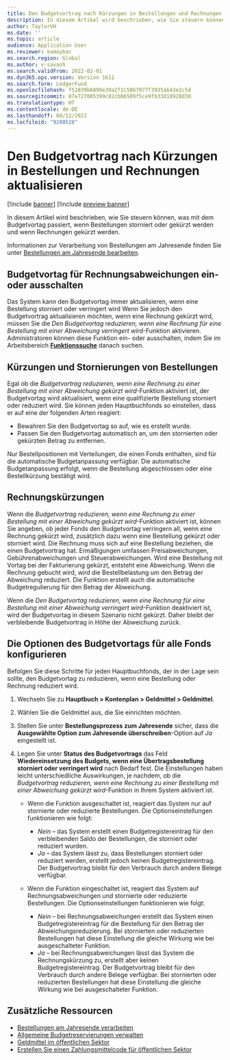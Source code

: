```yaml
---
title: Den Budgetvortrag nach Kürzungen in Bestellungen und Rechnungen aktualisieren
description: In diesem Artikel wird beschrieben, wie Sie steuern können, was mit dem Budgetvortag passiert, wenn Bestellungen storniert oder gekürzt werden und wenn Rechnungen gekürzt werden.
author: TaylorVH
ms.date: ''
ms.topic: article
audience: Application User
ms.reviewer: kamaybac
ms.search.region: Global
ms.author: v-savanh
ms.search.validFrom: 2022-02-01
ms.dyn365.ops.version: Version 1611
ms.search.form: LedgerFund
ms.openlocfilehash: f51839b6890e39a2f2c5867977f3935ab43e2c5d
ms.sourcegitcommit: 87e727005399c82cbb6509f5ce9fb33d18928d30
ms.translationtype: HT
ms.contentlocale: de-DE
ms.lasthandoff: 08/12/2022
ms.locfileid: "9280528"
---
```

# <a name="update-the-carry-forward-budget-after-reductions-in-purchase-orders-and-invoices"></a>Den Budgetvortrag nach Kürzungen in Bestellungen und Rechnungen aktualisieren

[!include [banner](../includes/banner.md)]
[!include [preview banner](../includes/preview-banner.md)]

In diesem Artikel wird beschrieben, wie Sie steuern können, was mit dem Budgetvortag passiert, wenn Bestellungen storniert oder gekürzt werden und wenn Rechnungen gekürzt werden.

Informationen zur Verarbeitung von Bestellungen am Jahresende finden Sie unter [Bestellungen am Jahresende bearbeiten](/dynamicsax-2012/appuser-itpro/process-purchase-orders-at-year-end).

## <a name="turn-carry-forward-budget-reductions-for-invoice-variances-on-or-off"></a>Budgetvortag für Rechnungsabweichungen ein- oder ausschalten

Das System kann den Budgetvortag immer aktualisieren, wenn eine Bestellung storniert oder verringert wird Wenn Sie jedoch den Budgetvortrag aktualisieren möchten, wenn eine Rechnung gekürzt wird, müssen Sie die *Den Budgetvortag reduzieren, wenn eine Rechnung für eine Bestellung mit einer Abweichung verringert wird*-Funktion aktivieren. Administratoren können diese Funktion ein- oder ausschalten, indem Sie im Arbeitsbereich **[Funktionssuche](../../fin-ops-core/fin-ops/get-started/feature-management/feature-management-overview.md)** danach suchen.

## <a name="purchase-order-reductions-and-cancellations"></a>Kürzungen und Stornierungen von Bestellungen

Egal ob die *Budgetvortrag reduzieren, wenn eine Rechnung zu einer Bestellung mit einer Abweichung gekürzt wird*-Funktion aktiviert ist, der Budgetvortag wird aktualisiert, wenn eine qualifizierte Bestellung storniert oder reduziert wird. Sie können jeden Hauptbuchfonds so einstellen, dass er auf eine der folgenden Arten reagiert:

- Bewahren Sie den Budgetvortag so auf, wie es erstellt wurde.
- Passen Sie den Budgetvortag automatisch an, um den stornierten oder gekürzten Betrag zu entfernen.

Nur Bestellpositionen mit Verteilungen, die einen Fonds enthalten, sind für die automatische Budgetanpassung verfügbar. Die automatische Budgetanpassung erfolgt, wenn die Bestellung abgeschlossen oder eine Bestellkürzung bestätigt wird.

## <a name="invoice-reductions"></a>Rechnungskürzungen

Wenn die *Budgetvortrag reduzieren, wenn eine Rechnung zu einer Bestellung mit einer Abweichung gekürzt wird*-Funktion aktiviert ist, können Sie angeben, ob jeder Fonds den Budgetvortag verringern all, wenn eine Rechnung gekürzt wird, zusätzlich dazu wenn eine Bestellung gekürzt oder storniert wird. Die Rechnung muss sich auf eine Bestellung beziehen, die einen Budgetvortrag hat. Ermäßigungen umfassen Preisabweichungen, Gebührenabweichungen und Steuerabweichungen. Wird eine Bestellung mit Vortag bei der Fakturierung gekürzt, entsteht eine Abweichung. Wenn die Rechnung gebucht wird, wird die Bestellbelastung um den Betrag der Abweichung reduziert. Die Funktion erstellt auch die automatische Budgetregulierung für den Betrag der Abweichung.

Wenn die *Den Budgetvortag reduzieren, wenn eine Rechnung für eine Bestellung mit einer Abweichung verringert wird*-Funktion deaktiviert ist, wird der Budgetvortag in diesem Szenario nicht gekürzt. Daher bleibt der verbleibende Budgetvortrag in Höhe der Abweichung zurück.

## <a name="configure-the-carry-forward-budget-options-for-each-fund"></a>Die Optionen des Budgetvortags für alle Fonds konfigurieren

Befolgen Sie diese Schritte für jeden Hauptbuchfonds, der in der Lage sein sollte, den Budgetvortag zu reduzieren, wenn eine Bestellung oder Rechnung reduziert wird.

1. Wechseln Sie zu **Hauptbuch \> Kontenplan \> Geldmittel \> Geldmittel**.
1. Wählen Sie die Geldmittel aus, die Sie einrichten möchten.
1. Stellen Sie unter **Bestellungsprozess zum Jahresende** sicher, dass die **Ausgewählte Option zum Jahresende überschreiben**-Option auf *Ja* eingestellt ist.
1. Legen Sie unter **Status des Budgetvortrags** das Feld **Wiedereinsetzung des Budgets, wenn eine Übertragsbestellung storniert oder verringert wird** nach Bedarf fest. Die Einstellungen haben leicht unterschiedliche Auswirkungen, je nachdem, ob die *Budgetvortrag reduzieren, wenn eine Rechnung zu einer Bestellung mit einer Abweichung gekürzt wird*-Funktion in Ihrem System aktiviert ist.

    - Wenn die Funktion ausgeschaltet ist, reagiert das System nur auf stornierte oder reduzierte Bestellungen. Die Optionseinstellungen funktionieren wie folgt:

        - *Nein* – das System erstellt einen Budgetregistereintrag für den verbleibenden Saldo der Bestellungen, die storniert oder reduziert wurden.
        - *Ja* – das System lässt zu, dass Bestellungen storniert oder reduziert werden, erstellt jedoch keinen Budgetregistereintrag. Der Budgetvortrag bleibt für den Verbrauch durch andere Belege verfügbar.

    - Wenn die Funktion eingeschaltet ist, reagiert das System auf Rechnungsabweichungen und stornierte oder reduzierte Bestellungen. Die Optionseinstellungen funktionieren wie folgt:

        - *Nein* – bei Rechnungsabweichungen erstellt das System einen Budgetregistereintrag für die Bestellung für den Betrag der Abweichungsreduzierung. Bei stornierten oder reduzierten Bestellungen hat diese Einstellung die gleiche Wirkung wie bei ausgeschalteter Funktion.
        - *Ja* – bei Rechnungsabweichungen lässt das System die Rechnungskürzung zu, erstellt aber keinen Budgetregistereintrag. Der Budgetvortrag bleibt für den Verbrauch durch andere Belege verfügbar. Bei stornierten oder reduzierten Bestellungen hat diese Einstellung die gleiche Wirkung wie bei ausgeschalteter Funktion.

## <a name="additional-resources"></a>Zusätzliche Ressourcen

- [Bestellungen am Jahresende verarbeiten](/dynamicsax-2012/appuser-itpro/process-purchase-orders-at-year-end)
- [Allgemeine Budgetreservierungen verwalten](general-budget-reservation-tasks.md)
- [Geldmittel im öffentlichen Sektor](funds-public-sector.md)
- [Erstellen Sie einen Zahlungsmittelcode für öffentlichen Sektor](tasks/set-up-fund-public-sector.md)
